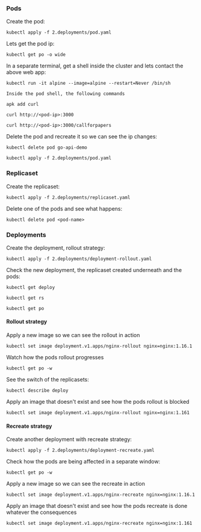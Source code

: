### Pods

Create the pod:

`kubectl apply -f 2.deployments/pod.yaml`

Lets get the pod ip: 

`kubectl get po -o wide`

In a separate terminal, get a shell inside the cluster and lets contact the above web app:

`kubectl run -it alpine --image=alpine --restart=Never /bin/sh`

    Inside the pod shell, the following commands

    apk add curl

    curl http://<pod-ip>:3000

    curl http://<pod-ip>:3000/callforpapers

Delete the pod and recreate it so we can see the ip changes:

`kubectl delete pod go-api-demo`

`kubectl apply -f 2.deployments/pod.yaml`


### Replicaset

Create the replicaset:

`kubectl apply -f 2.deployments/replicaset.yaml`

Delete one of the pods and see what happens: 

`kubectl delete pod <pod-name>`


### Deployments

Create the deployment, rollout strategy:

`kubectl apply -f 2.deployments/deployment-rollout.yaml`

Check the new deployment, the replicaset created underneath and the pods:

`kubectl get deploy`

`kubectl get rs`

`kubectl get po`

#### Rollout strategy

Apply a new image so we can see the rollout in action

`kubectl set image deployment.v1.apps/nginx-rollout nginx=nginx:1.16.1`

Watch how the pods rollout progresses

`kubectl get po -w`

See the switch of the replicasets:

`kubectl describe deploy`

Apply an image that doesn't exist and see how the pods rollout is blocked

`kubectl set image deployment.v1.apps/nginx-rollout nginx=nginx:1.161`


#### Recreate strategy

Create another deployment with recreate strategy:

`kubectl apply -f 2.deployments/deployment-recreate.yaml`

Check how the pods are being affected in a separate window:

`kubectl get po -w`

Apply a new image so we can see the recreate in action

`kubectl set image deployment.v1.apps/nginx-recreate nginx=nginx:1.16.1`

Apply an image that doesn't exist and see how the pods recreate is done whatever the consequences

`kubectl set image deployment.v1.apps/nginx-recreate nginx=nginx:1.161`